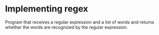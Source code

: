 # Implementing regex
Program that receives a regular expression and a list of words and returns whether the words are recognized by the regular expression.
